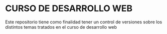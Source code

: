 # CURSO DE DESARROLLO WEB
 Este repositorio tiene como finalidad tener un control de versiones sobre los distintos temas tratados en el curso de desarrollo web
